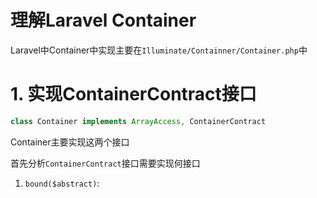 # 理解Laravel Container

Laravel中Container中实现主要在`Illuminate/Containner/Container.php`中

# 1. 实现ContainerContract接口

```php
class Container implements ArrayAccess, ContainerContract
```

Container主要实现这两个接口

首先分析`ContainerContract`接口需要实现何接口

1. `bound($abstract)`: 